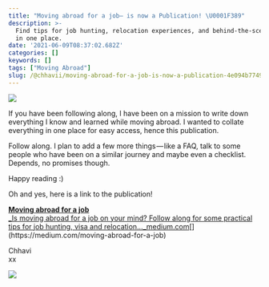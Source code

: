 ```yaml
---
title: "Moving abroad for a job— is now a Publication! \U0001F389"
description: >-
  Find tips for job hunting, relocation experiences, and behind-the-scenes all
  in one place.
date: '2021-06-09T08:37:02.682Z'
categories: []
keywords: []
tags: ["Moving Abroad"]
slug: /@chhavii/moving-abroad-for-a-job-is-now-a-publication-4e094b7749b5
---
```


![](https://cdn-images-1.medium.com/max/800/1*_5TRgMHFOdKd3stoIwrXSw.png)

If you have been following along, I have been on a mission to write down everything I know and learned while moving abroad. I wanted to collate everything in one place for easy access, hence this publication.

Follow along. I plan to add a few more things — like a FAQ, talk to some people who have been on a similar journey and maybe even a checklist. Depends, no promises though.

Happy reading :)

Oh and yes, here is a link to the publication!

[**Moving abroad for a job**  
_Is moving abroad for a job on your mind? Follow along for some practical tips for job hunting, visa and relocation…_medium.com](https://medium.com/moving-abroad-for-a-job "https://medium.com/moving-abroad-for-a-job")[](https://medium.com/moving-abroad-for-a-job)

Chhavi  
xx

![](https://cdn-images-1.medium.com/max/800/1*7OPwDx16nQcYy6iCJgp5Wg.png)
